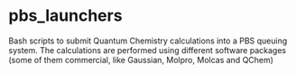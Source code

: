 # pbs_launchers

Bash scripts to submit Quantum Chemistry calculations into a PBS queuing system. The calculations are performed using different software packages (some of them commercial, like Gaussian, Molpro, Molcas and QChem)
